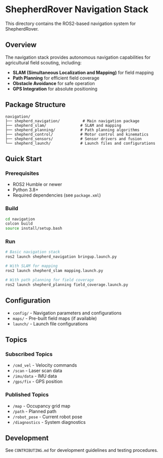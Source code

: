 # ShepherdRover Navigation Stack

This directory contains the ROS2-based navigation system for ShepherdRover.

## Overview

The navigation stack provides autonomous navigation capabilities for agricultural field scouting, including:

- **SLAM (Simultaneous Localization and Mapping)** for field mapping
- **Path Planning** for efficient field coverage
- **Obstacle Avoidance** for safe operation
- **GPS Integration** for absolute positioning

## Package Structure

```
navigation/
├── shepherd_navigation/          # Main navigation package
├── shepherd_slam/               # SLAM and mapping
├── shepherd_planning/           # Path planning algorithms
├── shepherd_control/            # Motor control and kinematics
├── shepherd_sensors/            # Sensor drivers and fusion
└── shepherd_launch/             # Launch files and configurations
```

## Quick Start

### Prerequisites

- ROS2 Humble or newer
- Python 3.8+
- Required dependencies (see `package.xml`)

### Build

```bash
cd navigation
colcon build
source install/setup.bash
```

### Run

```bash
# Basic navigation stack
ros2 launch shepherd_navigation bringup.launch.py

# With SLAM for mapping
ros2 launch shepherd_slam mapping.launch.py

# With path planning for field coverage
ros2 launch shepherd_planning field_coverage.launch.py
```

## Configuration

- `config/` - Navigation parameters and configurations
- `maps/` - Pre-built field maps (if available)
- `launch/` - Launch file configurations

## Topics

### Subscribed Topics
- `/cmd_vel` - Velocity commands
- `/scan` - Laser scan data
- `/imu/data` - IMU data
- `/gps/fix` - GPS position

### Published Topics
- `/map` - Occupancy grid map
- `/path` - Planned path
- `/robot_pose` - Current robot pose
- `/diagnostics` - System diagnostics

## Development

See `CONTRIBUTING.md` for development guidelines and testing procedures. 